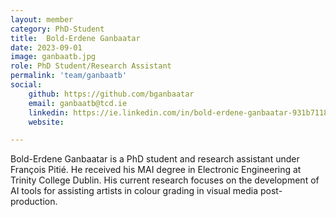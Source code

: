 ```yaml
---
layout: member
category: PhD-Student
title:  Bold-Erdene Ganbaatar
date: 2023-09-01
image: ganbaatb.jpg
role: PhD Student/Research Assistant
permalink: 'team/ganbaatb'
social:
    github: https://github.com/bganbaatar
    email: ganbaatb@tcd.ie
    linkedin: https://ie.linkedin.com/in/bold-erdene-ganbaatar-931b71184
    website:

---
```


Bold-Erdene Ganbaatar is a PhD student and research assistant under François
Pitié. He received his MAI degree in Electronic Engineering at Trinity College
Dublin. His current research focuses on the development of AI tools for
assisting artists in colour grading in visual media post-production.
